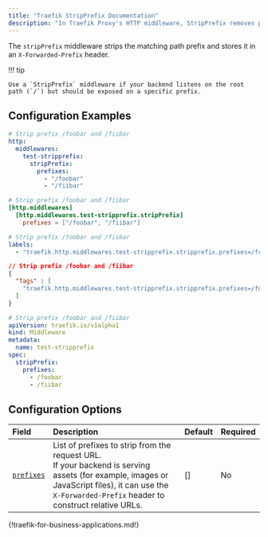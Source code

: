 ```yaml
---
title: "Traefik StripPrefix Documentation"
description: "In Traefik Proxy's HTTP middleware, StripPrefix removes prefixes from paths before forwarding requests. Read the technical documentation."
---
```


The `stripPrefix` middleware strips the matching path prefix and stores it in an `X-Forwarded-Prefix` header.

!!! tip

    Use a `StripPrefix` middleware if your backend listens on the root path (`/`) but should be exposed on a specific prefix.

## Configuration Examples

```yaml tab="Structured (YAML)"
# Strip prefix /foobar and /fiibar
http:
  middlewares:
    test-stripprefix:
      stripPrefix:
        prefixes:
          - "/foobar"
          - "/fiibar"
```

```toml tab="Structured (TOML)"
# Strip prefix /foobar and /fiibar
[http.middlewares]
  [http.middlewares.test-stripprefix.stripPrefix]
    prefixes = ["/foobar", "/fiibar"]
```

```yaml tab="Labels"
# Strip prefix /foobar and /fiibar
labels:
  - "traefik.http.middlewares.test-stripprefix.stripprefix.prefixes=/foobar,/fiibar"
```

```json tab="Tags"
// Strip prefix /foobar and /fiibar
{
  "Tags" : [
    "traefik.http.middlewares.test-stripprefix.stripprefix.prefixes=/foobar,/fiibar"
  ]
}
```

```yaml tab="Kubernetes"
# Strip prefix /foobar and /fiibar
apiVersion: traefik.io/v1alpha1
kind: Middleware
metadata:
  name: test-stripprefix
spec:
  stripPrefix:
    prefixes:
      - /foobar
      - /fiibar
```

## Configuration Options

| Field                        | Description           | Default | Required |
|:-----------------------------|:--------------------------------------------------------------|:--------|:---------|
| <a id="opt-prefixes" href="#opt-prefixes" title="#opt-prefixes">`prefixes`</a> | List of prefixes to strip from the request URL.<br />If your backend is serving assets (for example, images or JavaScript files), it can use the `X-Forwarded-Prefix` header to construct relative URLs. | [] | No |

{!traefik-for-business-applications.md!}
